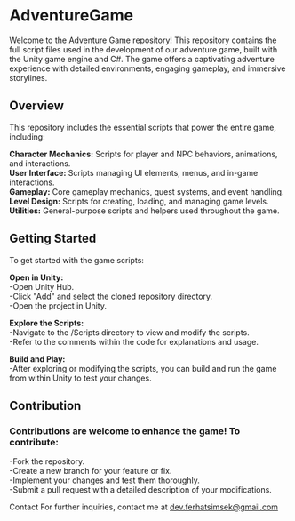 # AdventureGame

Welcome to the Adventure Game repository! This repository contains the full script files used in the development of our adventure game, built with the Unity game engine and C#. The game offers a captivating adventure experience with detailed environments, engaging gameplay, and immersive storylines.

## Overview
This repository includes the essential scripts that power the entire game, including:

**Character Mechanics:** Scripts for player and NPC behaviors, animations, and interactions. <br/>
**User Interface:** Scripts managing UI elements, menus, and in-game interactions. <br/>
**Gameplay:** Core gameplay mechanics, quest systems, and event handling. <br/>
**Level Design:** Scripts for creating, loading, and managing game levels. <br/>
**Utilities:** General-purpose scripts and helpers used throughout the game. <br/>

## Getting Started <br/>
To get started with the game scripts:

**Open in Unity:** <br/>
-Open Unity Hub. <br/>
-Click "Add" and select the cloned repository directory. <br/>
-Open the project in Unity. <br/>

**Explore the Scripts:** <br/>
-Navigate to the /Scripts directory to view and modify the scripts. <br/>
-Refer to the comments within the code for explanations and usage. <br/>

**Build and Play:** <br/>
-After exploring or modifying the scripts, you can build and run the game from within Unity to test your changes.

## Contribution <br/>
### Contributions are welcome to enhance the game! To contribute: <br/>

-Fork the repository. <br/>
-Create a new branch for your feature or fix. <br/>
-Implement your changes and test them thoroughly. <br/>
-Submit a pull request with a detailed description of your modifications. <br/>

Contact
For further inquiries, contact me at dev.ferhatsimsek@gmail.com

